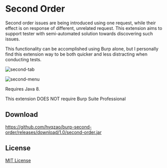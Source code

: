 # Second Order

Second order issues are being introduced using one request, while their effect is on response of different, unrelated request. This extension aims to support tester with semi-automated solution towards discovering such issues.

This functionality can be accomplished using Burp alone, but I personally find this extension way to be both quicker and less distracting when conducting tests.

![second-tab](https://cloud.githubusercontent.com/assets/4956006/19889632/2d82b96e-a036-11e6-9f0f-cb5a36d870f1.png)

![second-menu](https://cloud.githubusercontent.com/assets/4956006/19889621/278f7b14-a036-11e6-95ba-bc19d6ad0198.png)

Requires Java 8.

This extension DOES NOT require Burp Suite Professional

## Download

https://github.com/hvqzao/burp-second-order/releases/download/1.0/second-order.jar

## License

[MIT License](LICENSE)

